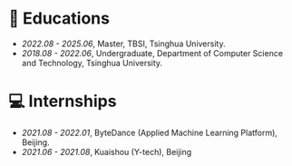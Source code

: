 
# 📖 Educations
- *2022.08 - 2025.06*, Master, TBSI, Tsinghua University.
- *2018.08 - 2022.06*, Undergraduate, Department of Computer Science and Technology, Tsinghua University.


# 💻 Internships
- *2021.08 - 2022.01*, ByteDance (Applied Machine Learning Platform), Beijing.
- *2021.06 - 2021.08*, Kuaishou (Y-tech), Beijing
